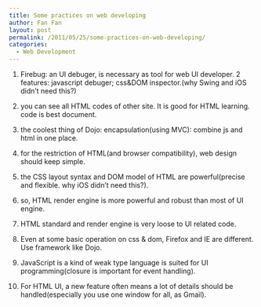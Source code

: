 ```yaml
---
title: Some practices on web developing
author: Fan Fan
layout: post
permalink: /2011/05/25/some-practices-on-web-developing/
categories:
  - Web Development
---
```

1. Firebug: an UI debuger, is necessary as tool for web UI developer. 2 features: javascript debuger; css&DOM inspector.(why Swing and iOS didn&#8217;t need this?)

2. you can see all HTML codes of other site. It is good for HTML learning. code is best document.

3. the coolest thing of Dojo: encapsulation(using MVC): combine js and html in one place.

4. for the restriction of HTML(and browser compatibility), web design should keep simple.

5. the CSS layout syntax and DOM model of HTML are powerful(precise and flexible. why iOS didn&#8217;t need this?).

6. so, HTML render engine is more powerful and robust than most of UI engine.

7. HTML standard and render engine is very loose to UI related code.

8. Even at some basic operation on css & dom, Firefox and IE are different. Use framework like Dojo.

9. JavaScript is a kind of weak type language is suited for UI programming(closure is important for event handling).

10. For HTML UI, a new feature often means a lot of details should be handled(especially you use one window for all, as Gmail).